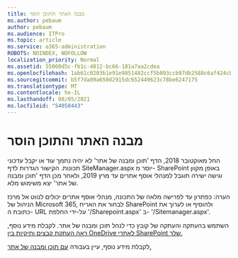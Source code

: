 ```yaml
---
title: מבנה האתר והתוכן הוסר
ms.author: pebaum
author: pebaum
ms.audience: ITPro
ms.topic: article
ms.service: o365-administration
ROBOTS: NOINDEX, NOFOLLOW
localization_priority: Normal
ms.assetid: 55060d5c-fb1c-4812-bc66-181a7aa2cdea
ms.openlocfilehash: 1ab61c0203b1e91e9851482ccf5b093ccb97db2588c6af424cbf24c51e7fbcda
ms.sourcegitcommit: b5f7da89a650d2915dc652449623c78be6247175
ms.translationtype: MT
ms.contentlocale: he-IL
ms.lasthandoff: 08/05/2021
ms.locfileid: "54050443"
---
```

# <a name="site-and-content-structure-removed"></a>מבנה האתר והתוכן הוסר

החל מאוקטובר 2018, הדף 'תוכן ומבנה של אתר' לא יהיה נתמך עוד או יקבל עדכוני תכונות. הקישור הגדרות לדף SiteManager.aspx יוסר מ- SharePoint באופן מקוון וגישה ישירה תוגבל למנהלי אוסף אתרים עד מרץ 2019, ולאחר מכן הדף 'תוכן ומבנה של אתר' יצא משימוש מלא. 

הערה: כפתרון עד לפרישה מלאה של התכונה, מנהלי אוסף אתרים יכולים לנווט אל מרכז הניהול של Microsoft 365, לבחור את האריח SharePoint ולהוסיף או לערוך את כתובת ה- URL על-ידי החלפת '/Sharepoint.aspx' ב- '/Sitemanager.aspx'. 


השתמש בהעתקה והעתקה של קובץ כדי לנהל תוכן ומבנה של אתר. לקבלת מידע נוסף, [ראה העתקת קבצים ותיקיות בין OneDrive לאתרי SharePoint שלך.](https://support.office.com/article/copy-files-and-folders-between-onedrive-and-sharepoint-sites-67a6323e-7fd4-4254-99a8-35613492a82f) 

לקבלת מידע נוסף, עיין בעבודה [עם תוכן ומבנה של אתר.](https://support.office.com/article/Work-with-site-content-and-structure-30fcaad9-02b1-4347-8b03-e1ccc5a4c19f)
